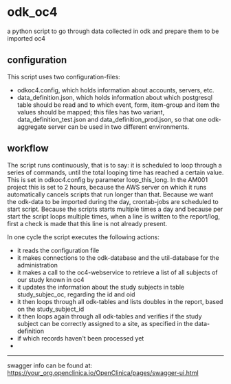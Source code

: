 # odk_oc4
a python script to go through data collected in odk and prepare them to be imported oc4

## configuration  
This script uses two configuration-files:  

- odkoc4.config, which holds information about accounts, servers, etc.
- data_definition.json, which holds information about which postgresql table should be read and to which event, form, item-group and item the values should be mapped; this files has two variant, data_definition_test.json and data_definition_prod.json, so that one odk-aggregate server can be used in two different environments.

## workflow
The script runs continuously, that is to say: it is scheduled to loop through a series of commands, until the total looping time has reached a certain value. This is set in odkoc4.config by parameter loop_this_long. In the AM001 project this is set to 2 hours, because the AWS server on which it runs automatically cancels scripts that run longer than that. Because we want the odk-data to be imported during the day, crontab-jobs are scheduled to start script.
Because the scripts starts multiple times a day and because per start the script loops multiple times, when a line is written to the report/log, first a check is made that this line is not already present.

In one cycle the script executes the following actions: 
- it reads the configuration file 
- it makes connections to the odk-database and the util-database for the administration
- it makes a call to the oc4-webservice to retrieve a list of all subjects of our study known in oc4
- it updates the information about the study subjects in table study_subjec_oc, regarding the id and oid
- it then loops through all odk-tables and lists doubles in the report, based on the study_subject_id
- it then loops again through all odk-tables and verifies if the study subject can be correctly assigned to a site, as specified in the data-definition
- if which records haven't been processed yet
- 


---
swagger info can be found at:
https://your_org.openclinica.io/OpenClinica/pages/swagger-ui.html
